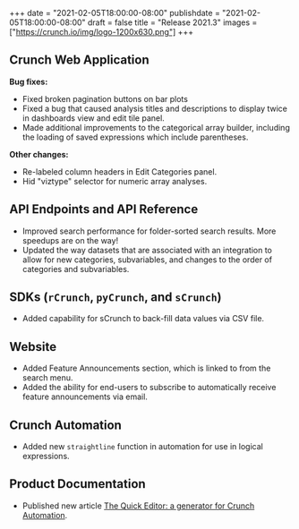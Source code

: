 +++ 
date = "2021-02-05T18:00:00-08:00"
publishdate = "2021-02-05T18:00:00-08:00"
draft = false 
title = "Release 2021.3"
images = ["https://crunch.io/img/logo-1200x630.png"]
+++

## Crunch Web Application

**Bug fixes:**

- Fixed broken pagination buttons on bar plots
- Fixed a bug that caused analysis titles and descriptions to display twice in dashboards view and edit tile panel.
- Made additional improvements to the categorical array builder, including the loading of saved expressions which
  include parentheses.

**Other changes:**

- Re-labeled column headers in Edit Categories panel.
- Hid "viztype" selector for numeric array analyses.

## API Endpoints and API Reference

- Improved search performance for folder-sorted search results. More speedups are on the way!
- Updated the way datasets that are associated with an integration to allow for new categories, subvariables, and
  changes to the order of categories and subvariables.

## SDKs (`rCrunch`, `pyCrunch`, and `sCrunch`)

- Added capability for sCrunch to back-fill data values via CSV file. 

## Website

- Added Feature Announcements section, which is linked to from the search menu.
- Added the ability for end-users to subscribe to automatically receive feature announcements via email.

## Crunch Automation

- Added new `straightline` function in automation for use in logical expressions.

## Product Documentation

- Published new article [The Quick Editor: a generator for Crunch Automation](https://help.crunch.io/hc/en-us/articles/360054720992-The-Quick-Editor-a-generator-for-Crunch-Automation).
